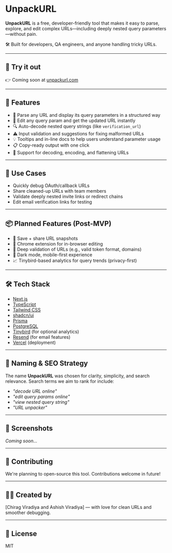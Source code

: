 # UnpackURL

**UnpackURL** is a free, developer-friendly tool that makes it easy to parse, explore, and edit complex URLs—including deeply nested query parameters—without pain.

🛠 Built for developers, QA engineers, and anyone handling tricky URLs.

---

## 🔗 Try it out

👉 Coming soon at [unpackurl.com](https://unpackurl.com)

---

## 🚀 Features

- 🧩 Parse any URL and display its query parameters in a structured way
- 📝 Edit any query param and get the updated URL instantly
- 🔍 Auto-decode nested query strings (like `verification_url`)
- ⚠️ Input validation and suggestions for fixing malformed URLs
- 💡 Tooltips and in-line docs to help users understand parameter usage
- 📋 Copy-ready output with one click
- 🔄 Support for decoding, encoding, and flattening URLs

---

## 🔧 Use Cases

- Quickly debug OAuth/callback URLs
- Share cleaned-up URLs with team members
- Validate deeply nested invite links or redirect chains
- Edit email verification links for testing

---

## 📦 Planned Features (Post-MVP)

- 📂 Save + share URL snapshots
- 🔗 Chrome extension for in-browser editing
- 🧪 Deep validation of URLs (e.g., valid token format, domains)
- 🎨 Dark mode, mobile-first experience
- 📈 Tinybird-based analytics for query trends (privacy-first)

---

## 🛠 Tech Stack

- [Next.js](https://nextjs.org/)
- [TypeScript](https://www.typescriptlang.org/)
- [Tailwind CSS](https://tailwindcss.com/)
- [shadcn/ui](https://ui.shadcn.dev/)
- [Prisma](https://www.prisma.io/)
- [PostgreSQL](https://www.postgresql.org/)
- [Tinybird](https://www.tinybird.co/) (for optional analytics)
- [Resend](https://resend.com/) (for email features)
- [Vercel](https://vercel.com/) (deployment)

---

## 🧠 Naming & SEO Strategy

The name **UnpackURL** was chosen for clarity, simplicity, and search relevance.
Search terms we aim to rank for include:

- *"decode URL online"*
- *"edit query params online"*
- *"view nested query string"*
- *"URL unpacker"*

---

## 📸 Screenshots

*Coming soon...*

---

## 🤝 Contributing

We're planning to open-source this tool. Contributions welcome in future!

---

## 🧑‍💻 Created by

[Chirag Viradiya and Ashish Viradiya] — with love for clean URLs and smoother debugging.

---

## 📄 License

MIT
